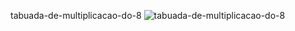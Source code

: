 tabuada-de-multiplicacao-do-8
![tabuada-de-multiplicacao-do-8](https://user-images.githubusercontent.com/28787494/136667442-161090fb-e9c2-4e38-9ca9-1b31713fef5f.png)

